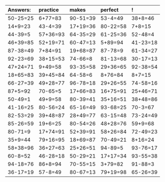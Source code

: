 | Answers: | practice | makes | perfect | ! |
| :--- | :--- | :--- | :--- | :--- |
| 50-25=25 | 6+77=83 | 90-51=39 | 53-4=49 | 38+8=46 | 
| 14+9=23 | 43-4=39 | 17+19=36 | 80-22=58 | 7+8=15 | 
| 44-39=5 | 57+36=93 | 64-35=29 | 61-25=36 | 52-48=4 | 
| 46+39=85 | 52+19=71 | 60-47=13 | 5+89=94 | 41-23=18 | 
| 87-38=49 | 7+84=91 | 19+68=87 | 87-78=9 | 61-34=27 | 
| 92-23=69 | 38+15=53 | 74-66=8 | 81-13=68 | 30-17=13 | 
| 47+24=71 | 9+49=58 | 93-35=58 | 29+36=65 | 92-38=54 | 
| 18+65=83 | 39+45=84 | 64-58=6 | 8+76=84 | 8+7=15 | 
| 66-27=39 | 49+28=77 | 96-78=18 | 29+26=55 | 74-58=16 | 
| 87+5=92 | 70-65=5 | 17+66=83 | 16+75=91 | 25+46=71 | 
| 50-49=1 | 49+9=58 | 80-39=41 | 35+16=51 | 38+48=86 | 
| 41-16=25 | 80-56=24 | 65-16=49 | 93-68=25 | 70-3=67 | 
| 82-53=29 | 39+48=87 | 28+49=77 | 63-15=48 | 73-24=49 | 
| 85-26=59 | 19+6=25 | 80-54=26 | 48+28=76 | 59+9=68 | 
| 80-71=9 | 17+74=91 | 52+39=91 | 58+26=84 | 72-49=23 | 
| 35+9=44 | 79+16=95 | 18+69=87 | 70-49=21 | 8+16=24 | 
| 58+38=96 | 36+27=63 | 25+26=51 | 94-89=5 | 93-76=17 | 
| 60-8=52 | 46-28=18 | 50-29=21 | 17+17=34 | 93-55=38 | 
| 94-18=76 | 86+8=94 | 70-55=15 | 3+79=82 | 91-88=3 | 
| 36-17=19 | 57-8=49 | 80-67=13 | 79+19=98 | 65-26=39 | 
